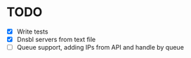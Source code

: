 # TODO
- [x] Write tests
- [x] Dnsbl servers from text file
- [ ] Queue support, adding IPs from API and handle by queue
